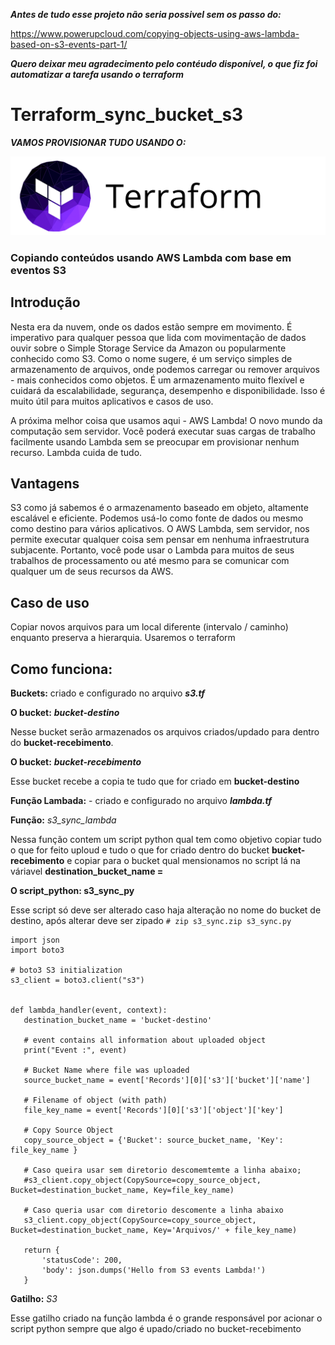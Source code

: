 ***Antes de tudo esse projeto não seria possivel sem os passo do:***

https://www.powerupcloud.com/copying-objects-using-aws-lambda-based-on-s3-events-part-1/

***Quero deixar meu agradecimento pelo contéudo disponível, o que fiz foi automatizar a tarefa usando o terraform***



# Terraform_sync_bucket_s3

***VAMOS PROVISIONAR TUDO USANDO O:***

![](https://github.com/cmachadox/terraform_sync_bucket_s3/blob/master/logo-terraform.png)

### Copiando conteúdos usando AWS Lambda com base em eventos S3

## Introdução

Nesta era da nuvem, onde os dados estão sempre em movimento. É imperativo para qualquer pessoa que lida com movimentação de dados ouvir sobre o Simple Storage Service da Amazon ou popularmente conhecido como S3. Como o nome sugere, é um serviço simples de armazenamento de arquivos, onde podemos carregar ou remover arquivos - mais conhecidos como objetos. É um armazenamento muito flexível e cuidará da escalabilidade, segurança, desempenho e disponibilidade. Isso é muito útil para muitos aplicativos e casos de uso.

A próxima melhor coisa que usamos aqui - AWS Lambda! O novo mundo da computação sem servidor. Você poderá executar suas cargas de trabalho facilmente usando Lambda sem se preocupar em provisionar nenhum recurso. Lambda cuida de tudo.

## Vantagens

S3 como já sabemos é o armazenamento baseado em objeto, altamente escalável e eficiente. Podemos usá-lo como fonte de dados ou mesmo como destino para vários aplicativos. O AWS Lambda, sem servidor, nos permite executar qualquer coisa sem pensar em nenhuma infraestrutura subjacente. Portanto, você pode usar o Lambda para muitos de seus trabalhos de processamento ou até mesmo para se comunicar com qualquer um de seus recursos da AWS.

## Caso de uso
Copiar novos arquivos para um local diferente (intervalo / caminho) enquanto preserva a hierarquia. Usaremos o terraform


## Como funciona:

**Buckets:** criado e configurado no arquivo ***s3.tf***

**O bucket:** ***bucket-destino***

Nesse bucket serão armazenados os arquivos criados/updado para dentro do **bucket-recebimento**. 

**O bucket:** ***bucket-recebimento***

Esse bucket recebe a copia te tudo que for criado em **bucket-destino**

**Função Lambada:** - criado e configurado no arquivo ***lambda.tf***

**Função:** _s3_sync_lambda_ 

Nessa função contem um script python qual tem como objetivo copiar tudo o que for feito uploud e tudo o que for criado dentro do bucket **bucket-recebimento** e copiar para o bucket qual mensionamos no script lá na váriavel **destination_bucket_name =**

**O script_python: s3_sync_py**

Esse script só deve ser alterado caso haja alteração no nome do bucket de destino, após alterar deve ser zipado ```# zip s3_sync.zip s3_sync.py```

```
import json
import boto3

# boto3 S3 initialization
s3_client = boto3.client("s3")


def lambda_handler(event, context):
   destination_bucket_name = 'bucket-destino'

   # event contains all information about uploaded object
   print("Event :", event)

   # Bucket Name where file was uploaded
   source_bucket_name = event['Records'][0]['s3']['bucket']['name']

   # Filename of object (with path)
   file_key_name = event['Records'][0]['s3']['object']['key']

   # Copy Source Object
   copy_source_object = {'Bucket': source_bucket_name, 'Key': file_key_name }

   # Caso queira usar sem diretorio descomemtemte a linha abaixo;
   #s3_client.copy_object(CopySource=copy_source_object, Bucket=destination_bucket_name, Key=file_key_name)
   
   # Caso queria usar com diretorio descomente a linha abaixo 
   s3_client.copy_object(CopySource=copy_source_object, Bucket=destination_bucket_name, Key='Arquivos/' + file_key_name)

   return {
       'statusCode': 200,
       'body': json.dumps('Hello from S3 events Lambda!')
   }

```

**Gatilho:** _S3_

Esse gatilho criado na função lambda é o grande responsável por acionar o script python sempre que algo é upado/criado no bucket-recebimento


